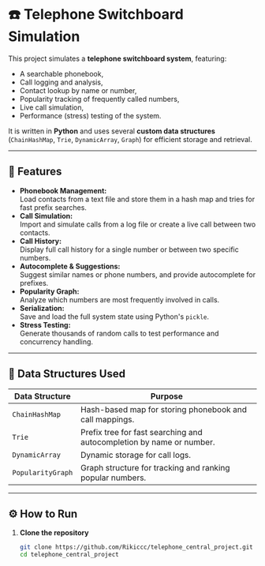 # ☎️ Telephone Switchboard Simulation

This project simulates a **telephone switchboard system**, featuring:
- A searchable phonebook,
- Call logging and analysis,
- Contact lookup by name or number,
- Popularity tracking of frequently called numbers,
- Live call simulation,
- Performance (stress) testing of the system.

It is written in **Python** and uses several **custom data structures** (`ChainHashMap`, `Trie`, `DynamicArray`, `Graph`) for efficient storage and retrieval.

---

## 🚀 Features

- **Phonebook Management:**  
  Load contacts from a text file and store them in a hash map and tries for fast prefix searches.
- **Call Simulation:**  
  Import and simulate calls from a log file or create a live call between two contacts.
- **Call History:**  
  Display full call history for a single number or between two specific numbers.
- **Autocomplete & Suggestions:**  
  Suggest similar names or phone numbers, and provide autocomplete for prefixes.
- **Popularity Graph:**  
  Analyze which numbers are most frequently involved in calls.
- **Serialization:**  
  Save and load the full system state using Python's `pickle`.
- **Stress Testing:**  
  Generate thousands of random calls to test performance and concurrency handling.

---

## 🧠 Data Structures Used

| Data Structure | Purpose |
|----------------|----------|
| `ChainHashMap` | Hash-based map for storing phonebook and call mappings. |
| `Trie` | Prefix tree for fast searching and autocompletion by name or number. |
| `DynamicArray` | Dynamic storage for call logs. |
| `PopularityGraph` | Graph structure for tracking and ranking popular numbers. |

---

## ⚙️ How to Run

1. **Clone the repository**
   ```bash
   git clone https://github.com/Rikiccc/telephone_central_project.git
   cd telephone_central_project
   


